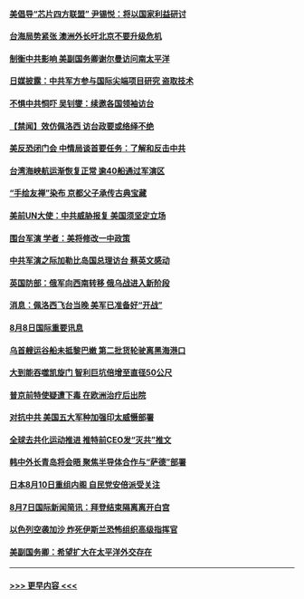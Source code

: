 #### [美倡导“芯片四方联盟” 尹锡悦：将以国家利益研讨](../pages/prog202/a103497605.md?t=08090251) 
#### [台海局势紧张 澳洲外长吁北京不要升级危机](../pages/prog202/a103497592.md?t=08090251) 
#### [制衡中共影响 美副国务卿谢尔曼访问南太平洋](../pages/prog202/a103497590.md?t=08090251) 
#### [日媒披露：中共军方参与国际尖端项目研究 盗取技术](../pages/prog202/a103497598.md?t=08090251) 
#### [不惧中共恫吓 吴钊燮：续邀各国领袖访台](../pages/prog202/a103497529.md?t=08090251) 
#### [【禁闻】效仿佩洛西 访台政要或络绎不绝](../pages/prog202/a103497478.md?t=08090251) 
#### [美反恐闭门会 中情局谈首要任务：了解和反击中共](../pages/prog202/a103497432.md?t=08090251) 
#### [台湾海峡航运渐恢复正常 逾40船通过军演区](../pages/prog202/a103497445.md?t=08090251) 
#### [“手绘友禅”染布 京都父子承传古典宝藏](../pages/prog202/a103497349.md?t=08090251) 
#### [美前UN大使：中共威胁报复 美国须坚定立场](../pages/prog202/a103497378.md?t=08090251) 
#### [围台军演 学者：美将修改一中政策](../pages/prog202/a103497347.md?t=08090251) 
#### [中共军演之际加勒比岛国总理访台 蔡英文感动](../pages/prog202/a103497372.md?t=08090251) 
#### [英国防部：俄军向西南转移 俄乌战进入新阶段](../pages/prog202/a103497368.md?t=08090251) 
#### [消息：佩洛西飞台当晚 美军已准备好“开战”](../pages/prog202/a103497369.md?t=08090251) 
#### [8月8日国际重要讯息](../pages/prog202/a103497343.md?t=08090251) 
#### [乌首艘运谷船未抵黎巴嫩 第二批货轮驶离黑海港口](../pages/prog202/a103497242.md?t=08090251) 
#### [大到能吞噬凯旋门 智利巨坑倍增至直径50公尺](../pages/prog202/a103497213.md?t=08090251) 
#### [普京前特使疑遭下毒 在欧洲治疗后出院](../pages/prog202/a103497184.md?t=08090251) 
#### [对抗中共 美国五大军种加强印太威慑部署](../pages/prog202/a103497098.md?t=08090251) 
#### [全球去共化运动推进 推特前CEO发“灭共”推文](../pages/prog202/a103497052.md?t=08090251) 
#### [韩中外长青岛将会晤 聚焦半导体合作与“萨德”部署](../pages/prog202/a103497058.md?t=08090251) 
#### [日本8月10日重组内阁 自民党安倍派受关注](../pages/prog202/a103497048.md?t=08090251) 
#### [8月7日国际新闻简讯：拜登结束隔离离开白宫](../pages/prog202/a103497056.md?t=08090251) 
#### [以色列空袭加沙 炸死伊斯兰恐怖组织高级指挥官](../pages/prog202/a103496917.md?t=08090251) 
#### [美副国务卿：希望扩大在太平洋外交存在](../pages/prog202/a103496942.md?t=08090251) 

----
#### [ >>> 更早内容 <<< ](../indexes/prog202-earlier.md)
